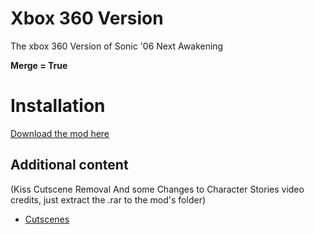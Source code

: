 # Xbox 360 Version
The xbox 360 Version of Sonic '06 Next Awakening

**Merge = True**

# Installation
[Download the mod here](https://github.com/GSNReboot/NextAwakening-Mod_Source/archive/refs/heads/xenon.zip)
## Additional content
(Kiss Cutscene Removal And some Changes to Character Stories video credits, just extract the .rar to the mod's folder)
- [Cutscenes](https://drive.google.com/drive/folders/1lVfxr2jfxJItLJY0u7DkIbYEh-nkipHF?usp=sharing)
